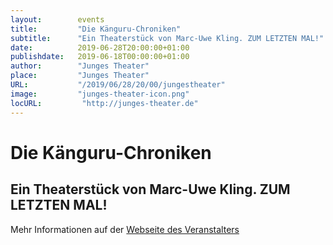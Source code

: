 ```yaml
---
layout:        events
title:         "Die Känguru-Chroniken"
subtitle:      "Ein Theaterstück von Marc-Uwe Kling. ZUM LETZTEN MAL!"
date:          2019-06-28T20:00:00+01:00
publishdate:   2019-06-18T00:00:00+01:00
author:        "Junges Theater"
place:         "Junges Theater"
URL:           "/2019/06/28/20/00/jungestheater"
image:         "junges-theater-icon.png"
locURL:         "http://junges-theater.de"
---
```


Die Känguru-Chroniken
===========

Ein Theaterstück von Marc-Uwe Kling. ZUM LETZTEN MAL!
-----------



Mehr Informationen auf der [Webseite des Veranstalters](http://www.junges-theater.de/content/index.php?id=547)
